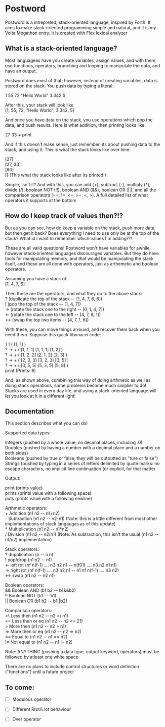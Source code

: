 Postword
========

Postword is a intrepreted, stack-oriented language, inspired by Forth. It aims to make stack-oriented programming simple and natural, and it is my Volta Megathon entry. It is created with Flex lexical analyzer

What is a stack-oriented language?
----------------------------------

Most languagees have you create variables, assign values, and with
them, use functions, operators, branching and looping to manipulate the data, and have an output.

Postword does most of that; however, instead of creating variables, data is stored on the stack. You push data by typing a literal:

1 55 72 "Hello World" 3.342 5

After this, your stack will look like: <br>
\[1, 55, 72, "Hello World", 3.342, 5\] <br>

And once you have data on the stack, you use operations which pop the data, and push results. Here is what addition, then printing looks like:

27 33 + print

And if this doesn't make sense, just remember, its about pushing data to the stack, and using it. This is what the stack looks like over time: 

\[27\] <br>
\[27, 33\] <br>
\[60\] <br> 
\[\]  (This what the stack looks like after its printed!)

Simple, isn't it? And with this, you can add (+), subtract (-),
multiply (*), divide (/), boolean NOT (!!), boolean AND (&&), boolean OR (||), and all the comparison operators (==, !=, <=, >=, <, >). A full detailed list of what operators it supports at the bottom

How do I keep track of values then?!?
-------------------------------------

But as you can see, how do keep a variable on the stack, push more data, but then get it back? Does everything I need to use only be at the top of the stack? What id I want to remember which values I'm adding?!?

These are all valid questions! Postword won't have variables for awhile, however stack-oriented languages discourages variables. But they do have tools for manipulating memory, and that would be manipulating the stack itself, and these are all done with operators, just as arthemetic and boolean operators. 

Assuming you have a stack of: <br>
\[1, 4, 7, 6\]

Then these are the operators, and what they do to the above stack: <br>
?   (duplicate the top of the stack -- \[1, 4, 7, 6, 6\]) <br>
!   (pop the top of the stack -- \[1, 4, 7\]) <br>
-> (rotate the stack one to the right -- \[6, 1, 4, 7\]) <br>
<\- (rotate the stack one to the left -- \[4, 7, 6, 1\]) <br>
\<\->   (swap the top two items -- \[4, 7, 1, 6\]) <br>

With these, you can move things arround, and recover them back when you need them. Suppose this quick fibonacci code:

1 1        ( \[1, 1\] ) <br>
  ? -> +  ( \[1, 1, 1\] \[1, 1, 1\] \[1, 2\] ) <br>
  ? -> +  ( \[1, 2, 2\] \[2, 1, 2\] \[2, 3\] ) <br>
  ? -> +  ( \[2, 3, 3\] \[3, 2, 3\] \[3, 5\] ) <br>
  ? -> +  ( \[3, 5, 5\] \[5, 3, 5\] \[5, 8\] )<br>
print      (Prints: 8)

And, as shown above, combining this way of doing arthmetic as well as doing stack operations, some problems become much simplier to do! Stacks are used in every day life, and using a stack-oriented language will let you look at it in a different light!

Documentation
-------------

This section describes what you can do!

Supported data types:

Integers (pushed by a whole value; no decimal places, including .0) <br>
Doubles  (pushed by having a number with a decimal place and a number on both sides) <br>
Booleans (pushed by true or false; they will be outputted as "ture or false") <br>
Strings  (pushed by typing in a series of letters delimited by quote marks: no escape characters, no implicit line continuation (or explicit, for that matter <br>

Output: <br>

print  (prints value) <br>
prints (prints value with a following space) <br>
puts   (prints value with a following newline) <br>

Arthmetic operators: <br> 
\+ Addition (n1 n2 -- n1+n2) <br>
\- Subtraction (n1 n2 -- n2-n1) (Note: this is a little different from most other implementations of stack langauges as of this update) <br>
\* Multiplication (n1 n2 -- n1*n2) <br>
/ Division (n1 n2 -- n2/n1) (Note: As subtraction, this isn't the usual (n1 n2 -- n1/n2) implementation) <br>

Stack operators: <br>
? dupplication (n -- n n) <br>
! pop/drop     (n1 n2 -- n1) <br>
<\- left rot   (nf n(f-1) .... n3 n2 n1 -- n(f01) .... n3 n2 n1 nf) <br>
-\> right rot  (nf n(f-1) .... n3 n2 n1 -- n1 nf n(f-1) .... n3 n2) <br>
<\-> swap      (n1 n2 -- n2 n1) <br>

Boolean operators: <br>
&& Boolean AND (b1 b2 -- b1&&b2) <br>
!! Boolean NOT (b1 -- !b1) <br>
|| Boolean OR  (b1 b2 -- b1||b2) <br>

Comparison operators: <br>
<\ Less then       (n1 n2 -- n2 <\  n1) <br>
<= Less then or eq (n1 n2 -- n2 <\= 21) <br>
\> More then       (n1 n2 -- n2 >  n1) <br>
=> More then or eq (n1 n2 -- n2 => n2) <br>
=\= Equal to       (n1 n2 -- n1 == n2) <br>
!= Not equal to    (n1 n2 -- n1 != n2) <br>

Note: ANYTHING (pushing a data type, output keyword, operators) must be followed by atleast one white space

There are no plans to include control structures or word definition ("functions") until a future project

To come:
--------
- [ ] Modulous operator
- [ ] Different Rrot/Lrot behaviour
- [ ] Over operator





